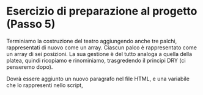 # Esercizio di preparazione al progetto (Passo 5)

Terminiamo la costruzione del teatro aggiungendo anche tre palchi, rappresentati di nuovo come un array. Ciascun palco è rappresentato come un array di sei posizioni. La sua gestione è del tutto analoga a quella della platea, quindi ricopiamo e rinominiamo, trasgredendo il principi DRY (ci penseremo dopo).

Dovrà essere aggiunto un nuovo paragrafo nel file HTML, e una variabile che lo rappresenti nello script, 